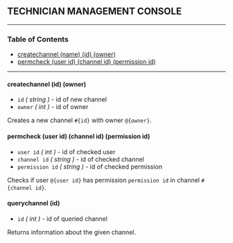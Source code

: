 ## TECHNICIAN MANAGEMENT CONSOLE

---

### Table of Contents
- [createchannel (name) (id) (owner)](#createchannel-id-owner)
- [permcheck (user id) (channel id) (permission id)](#permcheck-user-id-channel-id-permission-id)

---

#### createchannel (id) (owner)
- `id` *( string )* - id of new channel
- `owner` *( int )* - id of owner

Creates a new channel `#{id}` with owner `@{owner}`.

#### permcheck (user id) (channel id) (permission id)
- `user id` *( int )* - id of checked user
- `channel id` *( string )* - id of checked channel
- `permission id` *( string )* - id of checked permission

Checks if user `@{user id}` has permission `permission id`  in channel `#{channel id}`.

#### querychannel (id)
- `id` *( int )* - id of queried channel

Returns information about the given channel.